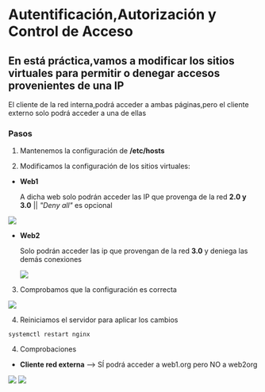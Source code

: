 # Autentificación,Autorización y Control de Acceso
## En está práctica,vamos a modificar los sitios virtuales para permitir o denegar accesos provenientes de una IP

El cliente de la red interna,podrá acceder a ambas páginas,pero el cliente externo solo podrá acceder a una de ellas

### Pasos

1. Mantenemos la configuración de **/etc/hosts**

2. Modificamos la configuración de los sitios virtuales:

  * **Web1**
  
    A dicha web solo podrán acceder las IP que provenga de la red **2.0 y 3.0** || *"Deny all"* es opcional
    
   ![](https://github.com/jesusromero92/NGINX/blob/main/Fotos/6.4-web1.png)
   
  * **Web2**
  
    Solo podrán acceder las ip que provengan de la red **3.0** y deniega las demás conexiones
    
    ![](https://github.com/jesusromero92/NGINX/blob/main/Fotos/6.4-web2.png)
    

3. Comprobamos que la configuración es correcta

![](https://github.com/jesusromero92/NGINX/blob/main/Fotos/5.6.png)

4. Reiniciamos el servidor para aplicar los cambios

```systemctl restart nginx```

4. Comprobaciones

  * **Cliente red externa** --> SÍ podrá acceder a web1.org pero NO a web2org
  
  ![](https://github.com/jesusromero92/NGINX/blob/main/Fotos/6.3.1-externa.png)
  ![](https://github.com/jesusromero92/NGINX/blob/main/Fotos/6.3.2-externa.png)
